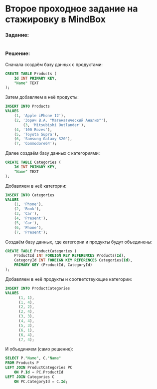 # Второе проходное задание на стажировку в MindBox
### Задание:
```

```
### Решение:
Сначала создаём базу данных с продуктами:
``` SQL
CREATE TABLE Products (
	Id INT PRIMARY KEY,
	"Name" TEXT
);
```

Затем добавляем в неё продукты:
``` SQL
INSERT INTO Products
VALUES
	(1, 'Apple iPhone 12'),
	(2, 'Зорич В.А. "Математический Анализ"'),
        (3, 'Mitsubishi Outlander'),
	(4, '100 Rozes'),
	(5, 'Toyota Supra'),
	(6, 'Samsung Galaxy S20'),
	(7, 'Commodore64');
```

Далее создаём базу данных с категориями:
``` SQL
CREATE TABLE Categories (
	Id INT PRIMARY KEY,
	"Name" TEXT
);
```

Добавляем в неё категории:
``` SQL
INSERT INTO Categories
VALUES
	(1, 'Phone'),
	(2, 'Book'),
	(3, 'Car'),
	(4, 'Present'),
	(5, 'Car'),
	(6, 'Phone'),
	(7, 'Present');

```
Создаём базу данных, где категории и продукты будут объединены:
``` SQL
CREATE TABLE ProductCategories (
	ProductId INT FOREIGN KEY REFERENCES Products(Id),
	CategoryId INT FOREIGN KEY REFERENCES Categories(Id),
	PRIMARY KEY (ProductId, CategoryId)
);
```
Добавляем в неё продукты и соответствующие категории:

``` SQL
INSERT INTO ProductCategories
VALUES
      (1, 1),
      (1, 4),
      (2, 2),
      (2, 4),
      (3, 3),
      (4, 4),
      (5, 3),
      (6, 1),
      (6, 4),
      (7, 4);
```

И объединяем (само решение):
``` SQL
SELECT P."Name", C."Name"
FROM Products P
LEFT JOIN ProductCategories PC
	ON P.Id = PC.ProductId
LEFT JOIN Categories C
	ON PC.CategoryId = C.Id;
```
